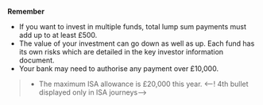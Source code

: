 **Remember**
+ If you want to invest in multiple funds, total lump sum payments must add up to at least £500.
+ The value of your investment can go down as well as up. Each fund has its own risks which are detailed in the key investor information document.
+ Your bank may need to authorise any payment over £10,000.
> + The maximum ISA allowance is £20,000 this year. <--! 4th bullet displayed only in ISA journeys-->
